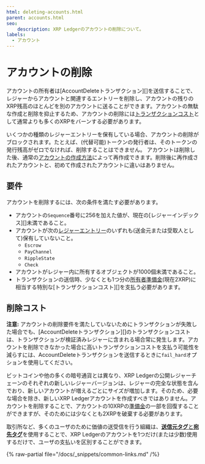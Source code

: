 ```yaml
---
html: deleting-accounts.html
parent: accounts.html
seo:
    description: XRP Ledgerのアカウントの削除について。
labels:
  - アカウント
---
```

# アカウントの削除

アカウントの所有者は[AccountDeleteトランザクション][]を送信することで、レジャーからアカウントと関連するエントリーを削除し、アカウントの残りのXRP残高のほとんどを別のアカウントに送ることができます。アカウントの無駄な作成と削除を抑止するため、アカウントの削除には[トランザクションコスト](../transactions/transaction-cost.md)として通常よりも多くのXRPをバーンする必要があります。

いくつかの種類のレジャーエントリーを保有している場合、アカウントの削除がブロックされます。たとえば、(代替可能)トークンの発行者は、そのトークンの発行残高がゼロでなければ、削除することはできません。
アカウントは削除した後、通常の[アカウントの作成方法](index.md#creating-accounts)によって再作成できます。削除後に再作成されたアカウントと、初めて作成されたアカウントに違いはありません。



## 要件

アカウントを削除するには、次の条件を満たす必要があります。

- アカウントの`Sequence`番号に256を加えた値が、現在の[レジャーインデックス][]未満であること。
- アカウントが次の[レジャーエントリー](../../references/protocol/ledger-data/ledger-entry-types/index.md)のいずれも(送金元または受取人として)保有していないこと。
    - `Escrow`
    - `PayChannel`
    - `RippleState`
    - `Check`
- アカウントがレジャー内に所有するオブジェクトが1000個未満であること。
- トランザクションの送信時、少なくとも1つ分の[所有者準備金](reserves.md)(現在2XRP)に相当する特別な[トランザクションコスト][]を支払う必要があります。


## 削除コスト

**注意:** アカウントの削除要件を満たしていないためにトランザクションが失敗した場合でも、[AccountDeleteトランザクション][]のトランザクションコストは、トランザクションが検証済みレジャーに含まれる場合常に発生します。アカウントを削除できなかった場合に高いトランザクションコストを支払う可能性を減らすには、AccountDeleteトランザクションを送信するときに`fail_hard`オプションを使用してください。

ビットコインや他の多くの暗号通貨とは異なり、XRP Ledgerの公開レジャーチェーンのそれぞれの新しいレジャーバージョンは、レジャーの完全な状態を含んでおり、新しいアカウントが増えるごとにサイズが増加します。そのため、必要な場合を除き、新しいXRP Ledgerアカウントを作成すべきではありません。アカウントを削除することで、アカウントの10XRPの[準備金](reserves.md)の一部を回復することができますが、そのためには少なくとも2XRPを破棄する必要があります。

取引所など、多くのユーザのために価値の送受信を行う組織は、[**送信元タグ**と**宛先タグ**](../transactions/source-and-destination-tags.md)を使用することで、XRP Ledgerのアカウントを1つだけ(または少数)使用するだけで、ユーザの支払いを区別することができます。

{% raw-partial file="/docs/_snippets/common-links.md" /%}
